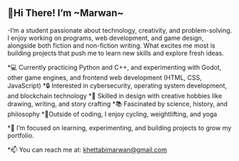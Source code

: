   ## 👋Hi There! I’m ~Marwan~

-I’m a student passionate about technology, creativity, and problem-solving. I enjoy working on programs, web development, and game design, alongside both fiction and non-fiction writing. What excites me most is building projects that push me to learn new skills and explore fresh ideas.

*💻 Currently practicing Python and C++, and experimenting with Godot, other game engines, and frontend web development (HTML, CSS, JavaScript)
  *🔒 Interested in cybersecurity, operating system development, and blockchain technology
    *🎨 Skilled in design with creative hobbies like drawing, writing, and story crafting
      *📚 Fascinated by science, history, and philosophy
        *🚴Outside of coding, I enjoy cycling, weightlifting, and yoga

*🌱 I’m focused on learning, experimenting, and building projects to grow my portfolio.

*📫 You can reach me at: khettabimarwan@gmail.com
